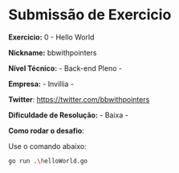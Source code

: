 # Submissão de Exercicio

**Exercicio:** 0 - Hello World

**Nickname:** bbwithpointers

**Nível Técnico:** - Back-end Pleno -

**Empresa:** - Invillia -

**Twitter**: https://twitter.com/bbwithpointers

**Dificuldade de Resolução:** - Baixa -

**Como rodar o desafio**: 

Use o comando abaixo: 
```bash
go run .\helloWorld.go
```